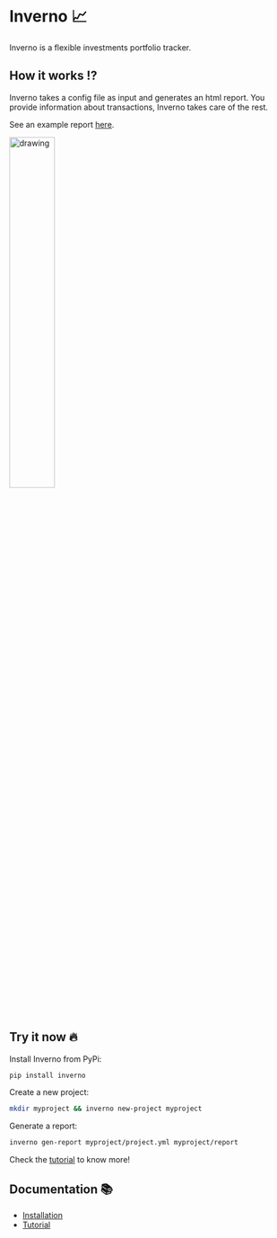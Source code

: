 # Inverno 📈

Inverno is a flexible investments portfolio tracker.


## How it works ⁉️

Inverno takes a config file as input and generates an html report. You provide information about transactions, Inverno takes care of the rest. 

See an example report [here](https://ret2libc.com/static/inverno_report/).

<img src="https://user-images.githubusercontent.com/10875013/124403088-68b62880-dd2c-11eb-8332-7dfd50c710ba.png" alt="drawing" width="40%"/>

## Try it now 🔥

Install Inverno from PyPi:
```sh
pip install inverno
```

Create a new project:
```sh
mkdir myproject && inverno new-project myproject
```

Generate a report:
```sh
inverno gen-report myproject/project.yml myproject/report
```

Check the [tutorial](https://github.com/werew/inverno/blob/main/docs/tutorial.md#tutorial-) to know more!


## Documentation 📚

- [Installation](https://github.com/werew/inverno/blob/main/docs/installation.md#installation-)
- [Tutorial](https://github.com/werew/inverno/blob/main/docs/tutorial.md#tutorial-)
